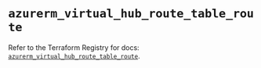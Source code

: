 # `azurerm_virtual_hub_route_table_route`

Refer to the Terraform Registry for docs: [`azurerm_virtual_hub_route_table_route`](https://registry.terraform.io/providers/hashicorp/azurerm/4.15.0/docs/resources/virtual_hub_route_table_route).
